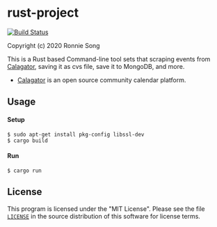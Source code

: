 # rust-project
[![Build Status](https://travis-ci.com/ronniesong0809/rust-project.svg?branch=master)](https://travis-ci.com/ronniesong0809/rust-project)

Copyright (c) 2020 Ronnie Song

This is a Rust based Command-line tool sets that scraping events from [Calagator](https://calagator.org/), saving it as cvs file, save it to MongoDB, and more.

-  [Calagator](https://calagator.org/) is an open source community calendar platform.

## Usage

#### Setup
```shell
$ sudo apt-get install pkg-config libssl-dev
$ cargo build
```

#### Run
```shell
$ cargo run
```


## License

This program is licensed under the "MIT License". Please
see the file [`LICENSE`](https://github.com/ronniesong0809/rust-project/blob/master/LICENSE) in the source distribution of this software for license terms.
